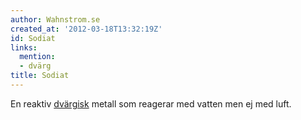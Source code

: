 ```yaml
---
author: Wahnstrom.se
created_at: '2012-03-18T13:32:19Z'
id: Sodiat
links:
  mention:
  - dvärg
title: Sodiat
---
```


En reaktiv [dvärgisk] metall som reagerar med vatten men ej med luft.

  [dvärgisk]: dvärg